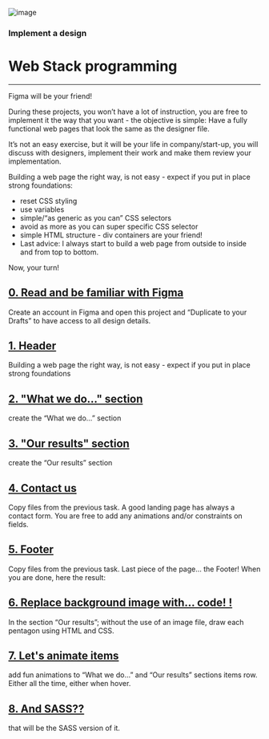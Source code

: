 ![image](https://user-images.githubusercontent.com/58374190/107286858-6ee7f780-6a61-11eb-853f-8b95b3e822b1.png)

### Implement a design

# Web Stack programming

___________________________________________________________________________________________________________________________________________________________
Figma will be your friend!

During these projects, you won’t have a lot of instruction, you are free to implement it the way that you want - the objective is simple: Have a fully functional web pages that look the same as the designer file.


It’s not an easy exercise, but it will be your life in company/start-up, you will discuss with designers, implement their work and make them review your implementation.

Building a web page the right way, is not easy - expect if you put in place strong foundations:

* reset CSS styling
* use variables
* simple/“as generic as you can” CSS selectors
* avoid as more as you can super specific CSS selector
* simple HTML structure - div containers are your friend!
* Last advice: I always start to build a web page from outside to inside and from top to bottom.

Now, your turn!




## [0. Read and be familiar with Figma](https://intranet.hbtn.io/projects/624)
Create an account in Figma and open this project and “Duplicate to your Drafts” to have access to all design details.

## [1. Header ](https://intranet.hbtn.io/projects/624)
Building a web page the right way, is not easy - expect if you put in place strong foundations

## [2. "What we do..." section](https://intranet.hbtn.io/projects/624)
 create the “What we do…” section

## [3. "Our results" section ](https://intranet.hbtn.io/projects/624)
create the “Our results” section


## [4. Contact us ](https://intranet.hbtn.io/projects/624)
Copy files from the previous task.
A good landing page has always a contact form.
You are free to add any animations and/or constraints on fields.

## [5. Footer ](https://intranet.hbtn.io/projects/624)
Copy files from the previous task.
Last piece of the page… the Footer!
When you are done, here the result:


## [6. Replace background image with... code! !](https://intranet.hbtn.io/projects/624)
In the section “Our results”; without the use of an image file, draw each pentagon using HTML and CSS.

## [7. Let's animate items](https://intranet.hbtn.io/projects/624)
add fun animations to “What we do…” and “Our results” sections items row. Either all the time, either when hover.

## [8. And SASS??  ](https://intranet.hbtn.io/projects/624)
that will be the SASS version of it.
